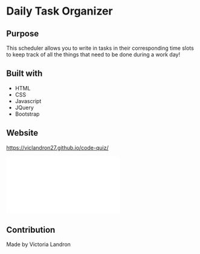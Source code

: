 # Daily Task Organizer

## Purpose
This scheduler allows you to write in tasks in their corresponding time slots to keep track of all the things that need to be done during a work day!

## Built with
* HTML
* CSS
* Javascript
* JQuery
* Bootstrap

## Website
https://viclandron27.github.io/code-quiz/

![](/screenshot.pdf)

## Contribution
Made by Victoria Landron
